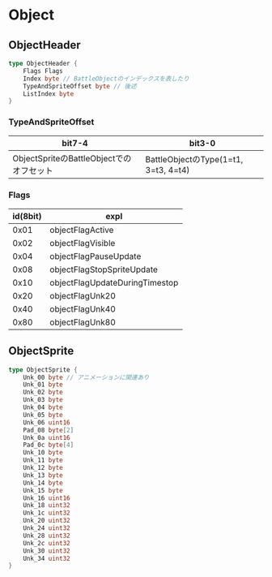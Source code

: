 # Object

## ObjectHeader

```go
type ObjectHeader {
    Flags Flags
    Index byte // BattleObjectのインデックスを表したり
    TypeAndSpriteOffset byte // 後述
    ListIndex byte
}
```

### TypeAndSpriteOffset

bit7-4 | bit3-0
-- | --
ObjectSpriteのBattleObjectでのオフセット | BattleObjectのType(1=t1, 3=t3, 4=t4)

### Flags

id(8bit) | expl
-- | -- 
0x01 | objectFlagActive
0x02 | objectFlagVisible
0x04 | objectFlagPauseUpdate
0x08 | objectFlagStopSpriteUpdate
0x10 | objectFlagUpdateDuringTimestop
0x20 | objectFlagUnk20
0x40 | objectFlagUnk40
0x80 | objectFlagUnk80

## ObjectSprite

```go
type ObjectSprite {
    Unk_00 byte // アニメーションに関連あり
    Unk_01 byte
    Unk_02 byte
    Unk_03 byte
    Unk_04 byte
    Unk_05 byte
    Unk_06 uint16
    Pad_08 byte[2]
    Unk_0a uint16
    Pad_0c byte[4]
    Unk_10 byte
    Unk_11 byte
    Unk_12 byte
    Unk_13 byte
    Unk_14 byte
    Unk_15 byte
    Unk_16 uint16
    Unk_18 uint32
    Unk_1c uint32
    Unk_20 uint32
    Unk_24 uint32
    Unk_28 uint32
    Unk_2c uint32
    Unk_30 uint32
    Unk_34 uint32
}
```